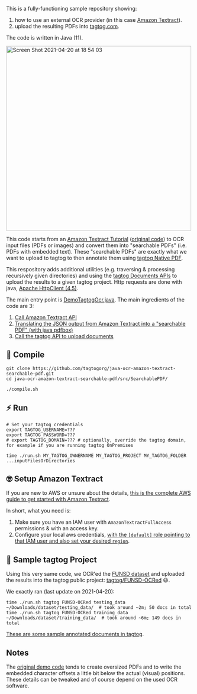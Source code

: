 This is a fully-functioning sample repository showing:

1. how to use an external OCR provider (in this case [Amazon Textract](https://aws.amazon.com/textract/)).
2. upload the resulting PDFs into [tagtog.com](https://tagtog.com).

The code is written in Java (11).

<img width="500" alt="Screen Shot 2021-04-20 at 18 54 03" src="https://user-images.githubusercontent.com/102431/115435303-fbedc080-a209-11eb-98f8-fdf18e4b928d.png">

This code starts from an [Amazon Textract Tutorial](https://aws.amazon.com/blogs/machine-learning/generating-searchable-pdfs-from-scanned-documents-automatically-with-amazon-textract/) ([original code](https://github.com/aws-samples/amazon-textract-searchable-pdf)) to OCR input files (PDFs or images) and convert them into "searchable PDFs" (i.e. PDFs with embedded text). These "searchable PDFs" are exactly what we want to upload to tagtog to then annotate them using [tagtog Native PDF](https://docs.tagtog.com/pdf-annotation-tool.html).

This respository adds additional utilities (e.g. traversing & processing recursively given directories) and using the [tagtog Documents APIs](https://docs.tagtog.com/API_documents_v1.html) to upload the results to a given tagtog project. Http requests are done with java, [Apache HttpClient (4.5)](https://hc.apache.org/httpcomponents-client-4.5.x/index.html).

The main entry point is [DemoTagtogOcr.java](https://github.com/tagtog/java-ocr-amazon-textract-searchable-pdf/blob/master/src/SearchablePDF/src/main/java/DemoTagtogOcr.java#L101). The main ingredients of the code are 3:

1. [Call Amazon Textract API](https://github.com/tagtogorg/java-ocr-amazon-textract-searchable-pdf/blob/master/src/SearchablePDF/src/main/java/DemoPdfFromLocalPdf.java#L18)
2. [Translating the JSON output from Amazon Textract into a "searchable PDF" (with java pdfbox)](https://github.com/tagtogorg/java-ocr-amazon-textract-searchable-pdf/blob/master/src/SearchablePDF/src/main/java/DemoPdfFromLocalPdf.java#L45)
3. [Call the tagtog API to upload documents](https://github.com/tagtogorg/java-ocr-amazon-textract-searchable-pdf/blob/master/src/SearchablePDF/src/main/java/DemoTagtogOcr.java#L161)


## 🧱 Compile

```shell
git clone https://github.com/tagtogorg/java-ocr-amazon-textract-searchable-pdf.git
cd java-ocr-amazon-textract-searchable-pdf/src/SearchablePDF/

./compile.sh
```

## ⚡️ Run

```shell
# Set your tagtog credentials
export TAGTOG_USERNAME=???
export TAGTOG_PASSWORD=???
# export TAGTOG_DOMAIN=??? # optionally, override the tagtog domain, for example if you are running tagtog OnPremises

time ./run.sh MY_TAGTOG_OWNERNAME MY_TAGTOG_PROJECT MY_TAGTOG_FOLDER ...inputFilesOrDirectories
```


## 🤓 Setup Amazon Textract

If you are new to AWS or unsure about the details, [this is the complete AWS guide to get started with Amazon Textract](https://docs.aws.amazon.com/textract/latest/dg/getting-started.html).

In short, what you need is:

1. Make sure you have an IAM user with `AmazonTextractFullAccess` permissions & with an access key.
2. Configure your local aws credentials, [with the `[default]` role pointing to that IAM user and also set your desired `region`](https://docs.aws.amazon.com/textract/latest/dg/setup-awscli-sdk.html).


## 🍃 Sample tagtog Project

Using this very same code, we OCR'ed the [FUNSD dataset](https://guillaumejaume.github.io/FUNSD/) and uploaded the results into the tagtog public project: [tagtog/FUNSD-OCRed](https://www.tagtog.com/tagtog/FUNSD-OCRed/pool) 😃.

We exactly ran (last update on 2021-04-20):

```shell
time ./run.sh tagtog FUNSD-OCRed testing_data ~/Downloads/dataset/testing_data/  # took around ~2m; 50 docs in total
time ./run.sh tagtog FUNSD-OCRed training_data ~/Downloads/dataset/training_data/  # took around ~6m; 149 docs in total
```

[These are some sample annotated documents in tagtog](https://www.tagtog.com/tagtog/FUNSD-OCRed/-search/entity%3ASampleEntity1%3A*).


## Notes

The [original demo code](https://github.com/aws-samples/amazon-textract-searchable-pdf/raw/master/src/SearchablePDF/documents/SampleOutput.pdf) tends to create oversized PDFs and to write the embedded character offsets a little bit below the actual (visual) positions. These details can be tweaked and of course depend on the used OCR software.
